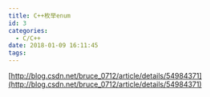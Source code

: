 ```yaml
---
title: C++枚举enum
id: 3
categories:
  - C/C++
date: 2018-01-09 16:11:45
tags:
---
```


[http://blog.csdn.net/bruce_0712/article/details/54984371](http://blog.csdn.net/bruce_0712/article/details/54984371)